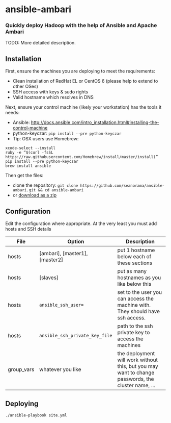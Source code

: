 ansible-ambari
==============

### Quickly deploy Hadoop with the help of Ansible and Apache Ambari

TODO: More detailed description.

Installation
------------

First, ensure the machines you are deploying to meet the requirements:
- Clean installation of RedHat EL or CentOS 6 (please help to extend to other OSes)
- SSH access with keys & sudo rights
- Valid hostname which resolves in DNS

Next, ensure your control machine (likely your workstation) has the tools it needs:
- Ansible: http://docs.ansible.com/intro_installation.html#installing-the-control-machine
- python-keyczar: ```pip install --pre python-keyczar```
- Tip: OSX users use Homebrew:
```Shell
xcode-select --install  
ruby -e “$(curl -fsSL https://raw.githubusercontent.com/Homebrew/install/master/install)”
pip install --pre python-keyczar
brew install ansible
```

Then get the files:
- clone the repository: ```git clone https://github.com/seanorama/ansible-ambari.git && cd ansible-ambari```
- or [download as a zip](https://github.com/seanorama/ansible-ambari/archive/master.zi://github.com/seanorama/ansible-ambari/archive/master.zip)

Configuration
-------------

Edit the configuration where appropriate. At the very least you must add hosts and SSH details

| File       | Option                         | Description                                                                                        |
| ---------- | ---------------------          | -------------------------------
| hosts      | [ambari], [master1], [master2] | put 1 hostname below each of these sections                                                        |
| hosts      | [slaves]                       | put as many hostnames as you like below this                                                       |
| hosts      | `ansible_ssh_user=`            | set to the user you can access the machine with. They should have ssh access.                      |
| hosts      | `ansible_ssh_private_key_file` | path to the ssh private key to access the machines                                                 |
| group_vars | whatever you like              | the deployment will work without this, but you may want to change passwords, the cluster name, ... |

## Deploying
```./ansible-playbook site.yml```
